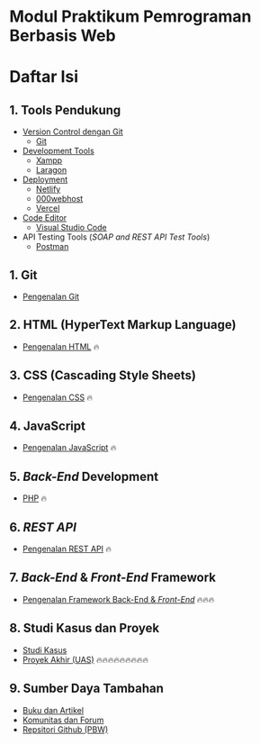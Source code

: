 # Modul Praktikum Pemrograman Berbasis Web

# Daftar Isi

## 1. Tools Pendukung
- [Version Control dengan Git](#71-version-control-dengan-git)
  - [Git](https://git-scm.com/downloads)
- [Development Tools](https://www.apachefriends.org/)
  - [Xampp](https://www.apachefriends.org/)
  - [Laragon](https://laragon.org/download/)
- [Deployment](#73-deployment)
    - [Netlify](https://www.netlify.com/)
    - [000webhost](https://id.000webhost.com/)
    - [Vercel](https://vercel.com/)
- [Code Editor](#code-editor)
    - [Visual Studio Code](https://code.visualstudio.com/download)
- API Testing Tools (_SOAP and REST API Test Tools_)
  - [Postman](https://www.postman.com)


## 1. Git
- [Pengenalan Git](https://github.com/SI4019/Panduan-Praktikum-SI4019/tree/main/1-Panduan-GIT)

## 2. HTML (HyperText Markup Language)
- [Pengenalan HTML](https://github.com/Pemrograman-Berbasis-Web/modul-pbw.github.io/blob/main/2-Modul%20HTML/modul-html.md) 🔥

## 3. CSS (Cascading Style Sheets)
- [Pengenalan CSS](/3-Modul%20CSS/3-Modul-CSS.md) 🔥

## 4. JavaScript
- [Pengenalan JavaScript](https://github.com/Pemrograman-Berbasis-Web/modul-pbw.github.io/tree/main/4-Modul%20JavaScript) 🔥

## 5. _Back-End_ Development
  - [PHP](https://github.com/Pemrograman-Berbasis-Web/modul-pbw.github.io/tree/main/05-Modul%20PHP) 🔥

## 6. _REST API_
- [Pengenalan REST API](https://github.com/Pemrograman-Berbasis-Web/modul-pbw.github.io/tree/main/06-Rest%20API) 🔥

## 7. _Back-End_ & _Front-End_ Framework
- [Pengenalan Framework Back-End & _Front-End_](https://github.com/Pemrograman-Berbasis-Web/modul-pbw.github.io/tree/main/07-Framework) 🔥🔥🔥

## 8. Studi Kasus dan Proyek
- [Studi Kasus](#81-studi-kasus)
- [Proyek Akhir (UAS)](https://github.com/Pemrograman-Berbasis-Web/modul-pbw.github.io/blob/main/09-UAS/ProjectUAS.md) 🔥🔥🔥🔥🔥🔥🔥🔥🔥

## 9. Sumber Daya Tambahan
- [Buku dan Artikel](buku-dan-artikel)
- [Komunitas dan Forum](komunitas-dan-forum)
- [Repsitori Github (PBW)](https://github.com/Pemrograman-Berbasis-Web)

